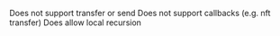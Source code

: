Does not support transfer or send
Does not support callbacks (e.g. nft transfer)
Does allow local recursion
